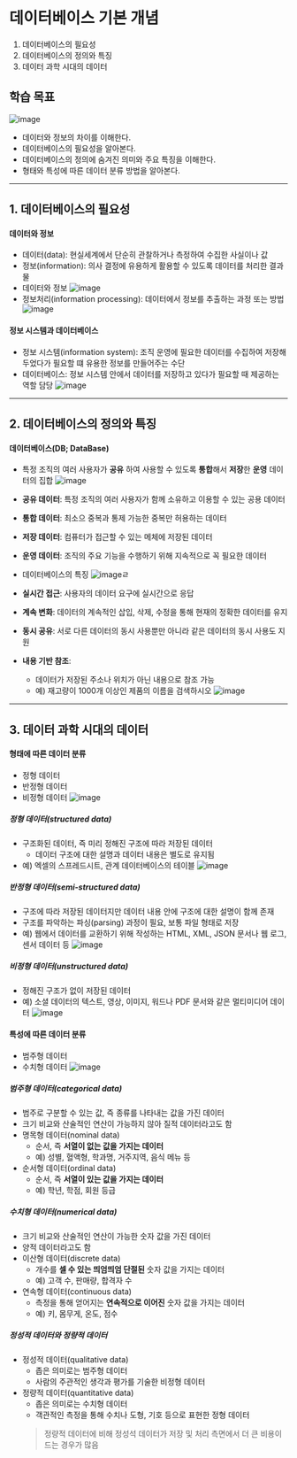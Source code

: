 # 데이터베이스 기본 개념
1. 데이터베이스의 필요성
2. 데이터베이스의 정의와 특징
3. 데이터 과학 시대의 데이터

## 학습 목표
![image](https://github.com/qlkdkd/Database/assets/71871927/2c6a07c2-a103-428f-9e32-4ffe3c8fab8e)
* 데이터와 정보의 차이를 이해한다.
* 데이터베이스의 필요성을 알아본다.
* 데이터베이스의 정의에 숨겨진 의미와 주요 특징을 이해한다.
* 형태와 특성에 따른 데이터 분류 방법을 알아본다.

---

## 1. 데이터베이스의 필요성
#### 데이터와 정보
* 데이터(data): 현실세계에서 단순히 관찰하거나 측정하여 수집한 사실이나 값
* 정보(information): 의사 결정에 유용하게 활용할 수 있도록 데이터를 처리한 결과물
* 데이터와 정보
  ![image](https://github.com/qlkdkd/Database/assets/71871927/5e33e9e4-2629-4089-ab64-1b6a2408970c)
* 정보처리(information processing): 데이터에서 정보를 추출하는 과정 또는 방법
 ![image](https://github.com/qlkdkd/Database/assets/71871927/97b14cd7-f236-454e-a76f-eded77382078)

#### 정보 시스템과 데이터베이스
* 정보 시스템(information system): 조직 운영에 필요한 데이터를 수집하여 저장해두었다가 필요할 떄 유용한 정보를 만들어주는 수단
* 데이터베이스: 정보 시스템 안에서 데이터를 저장하고 있다가 필요할 때 제공하는 역할 담당
![image](https://github.com/qlkdkd/Database/assets/71871927/782d435d-abee-43bb-9904-84cddc7e094b)

---

## 2. 데이터베이스의 정의와 특징
#### 데이터베이스(DB; DataBase)
* 특정 조직의 여러 사용자가 **공유** 하여 사용할 수 있도록 **통합**해서 **저장**한 **운영** 데이터의 집합
  ![image](https://github.com/qlkdkd/Database/assets/71871927/51bb8344-c6da-4801-973c-b60e7809f7ec)
* **공유 데이터**: 특정 조직의 여러 사용자가 함께 소유하고 이용할 수 있는 공용 데이터
* **통합 데이터**: 최소으 중복과 통제 가능한 중복만 허용하는 데이터
* **저장 데이터**: 컴퓨터가 접근할 수 있는 메체에 저장된 데이터
* **운영 데이터**: 조직의 주요 기능을 수행하기 위해 지속적으로 꼭 필요한 데이터

* 데이터베이스의 특징
  ![image](https://github.com/qlkdkd/Database/assets/71871927/67e83c09-c441-44d4-a98a-69b602059ba7)ㄹ
* **실시간 접근**: 사용자의 데이터 요구에 실시간으로 응답
* **계속 변화**: 데이터의 계속적인 삽입, 삭제, 수정을 통해 현재의 정확한 데이터를 유지
* **동시 공유**: 서로 다른 데이터의 동시 사용뿐만 아니라 같은 데이터의 동시 사용도 지원
* **내용 기반 참조**:
    * 데이터가 저장된 주소나 위치가 아닌 내용으로 참조 가능
    * 예) 재고량이 1000개 이상인 제품의 이름을 검색하시오
  ![image](https://github.com/qlkdkd/Database/assets/71871927/b1e131d4-d40f-48b0-b9ba-2e0178ea9ce4)

---

## 3. 데이터 과학 시대의 데이터
#### 형태에 따른 데이터 분류
* 정형 데이터
* 반정형 데이터
* 비정형 데이터
![image](https://github.com/qlkdkd/Database/assets/71871927/a1c16b01-7cdf-4ddd-bb69-f85fc2b54245)

##### 정형 데이터(structured data)
* 구조화된 데이터, 즉 미리 정해진 구조에 따라 저장된 데이터
    * 데이터 구조에 대한 설명과 데이터 내용은 별도로 유지됨
* 예) 엑셀의 스프레드시트, 관계 데이터베이스의 테이블
![image](https://github.com/qlkdkd/Database/assets/71871927/87261c8a-cffe-4503-845b-3cb11f984a25)

##### 반정형 데이터(semi-structured data)
* 구조에 따라 저장된 데이터지만 데이터 내용 안에 구조에 대한 설명이 함께 존재
* 구조를 파악하는 파싱(parsing) 과정이 필요, 보통 파일 형태로 저장
* 예) 웹에서 데이터를 교환하기 위해 작성하는 HTML, XML, JSON 문서나 웹 로그, 센서 데이터 등
![image](https://github.com/qlkdkd/Database/assets/71871927/5a911ad7-ee68-473e-90ea-0d30e6edcd40)

##### 비정형 데이터(unstructured data)
* 정해진 구조가 없이 저장된 데이터
* 예) 소셜 데이터의 텍스트, 영상, 이미지, 워드나 PDF 문서와 같은 멀티미디어 데이터
![image](https://github.com/qlkdkd/Database/assets/71871927/4fb5cf12-d623-41f6-81f9-9a53cc289023)

#### 특성에 따른 데이터 분류
* 범주형 데이터
* 수치형 데이터
  ![image](https://github.com/qlkdkd/Database/assets/71871927/e73a9ba7-63f0-4de9-be7d-ef05dd4fe11c)

##### 범주형 데이터(categorical data)
* 범주로 구분할 수 있는 값, 즉 종류를 나타내는 값을 가진 데이터
* 크기 비교와 산술적인 연산이 가능하지 않아 질적 데이터라고도 함
* 명목형 데이터(nominal data)
    * 순서, 즉 **서열이 없는 값을 가지는 데이터**
    * 예) 성별, 혈액형, 학과명, 거주지역, 음식 메뉴 등
* 순서형 데이터(ordinal data)
    * 순서, 즉 **서열이 있는 값을 가지는 데이터**
    * 예) 학년, 학점, 회원 등급
 
##### 수치형 데이터(numerical data)
* 크기 비교와 산술적인 연산이 가능한 숫자 값을 가진 데이터
* 양적 데이터라고도 함
* 이산형 데이터(discrete data)
    * 개수를 **셀 수 있는 띄엄띄엄 단절된** 숫자 값을 가지는 데이터
    * 예) 고객 수, 판매량, 합격자 수
* 연속형 데이터(continuous data)
    * 측정을 통해 얻어지는 **연속적으로 이어진** 숫자 값을 가지는 데이터
    * 예) 키, 몸무게, 온도, 점수
 
##### 정성적 데이터와 정량적 데이터
* 정성적 데이터(qualitative data)
    * 좁은 의미로는 범주형 데이터
    * 사람의 주관적인 생각과 평가를 기술한 비정형 데이터
* 정량적 데이터(quantitative data)
    * 좁은 의미로는 수치형 데이터
    * 객관적인 측정을 통해 수치나 도형, 기호 등으로 표현한 정형 데이터
    > 정량적 데이터에 비해 정성석 데이터가 저장 및 처리 측면에서 더 큰 비용이 드는 경우가 많음
